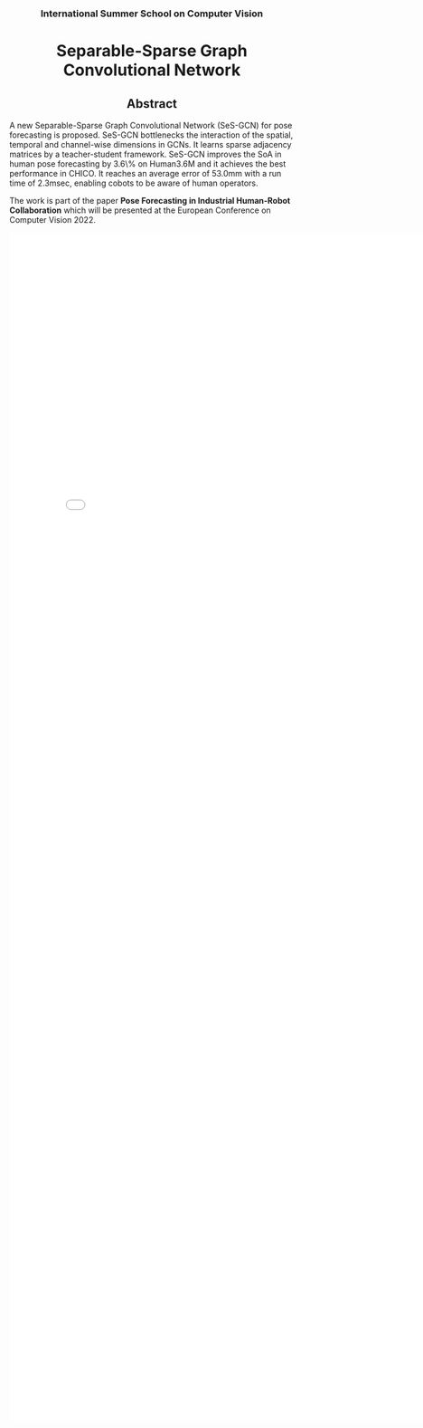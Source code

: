 <h3 align="center">International Summer School on Computer Vision</h3>
<h1 align="center">Separable-Sparse Graph Convolutional Network</h1>

<h2 align="center">Abstract</h2> 
<div align=”center”> 
<p>
A new Separable-Sparse Graph Convolutional Network (SeS-GCN) for pose forecasting is proposed. SeS-GCN bottlenecks the interaction of the spatial, temporal and channel-wise dimensions in GCNs. It learns sparse adjacency matrices by a teacher-student framework. SeS-GCN improves the SoA in human pose forecasting by 3.6\% on Human3.6M and it achieves the best performance in CHICO. It reaches an average error of 53.0mm with a run time of 2.3msec, enabling cobots to be aware of human operators.
</p>
</div>

The work is part of the paper <b>Pose Forecasting in Industrial Human-Robot Collaboration</b> which will be presented at the European Conference on Computer Vision 2022.

<p align="center">
  <embed src='Images/SampieriAlessio_poster.pdf' width="800px" height="2100px"/>
</p>
